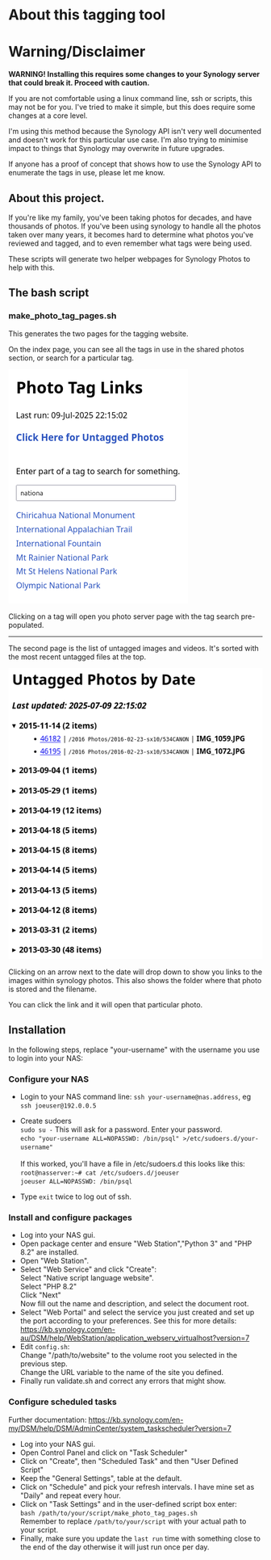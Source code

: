 # About this tagging tool

# Warning/Disclaimer

**WARNING! Installing this requires some changes to your Synology server that could break it. Proceed with caution.**

If you are not comfortable using a linux command line, ssh or scripts, this may not be for you. I've tried to make it simple, but this does require some changes at a core level.

I'm using this method because the Synology API isn't very well documented and doesn't work for this particular use case. I'm also trying to minimise impact to things that Synology may overwrite in future upgrades.

If anyone has a proof of concept that shows how to use the Synology API to enumerate the tags in use, please let me know.

## About this project.

If you're like my family, you've been taking photos for decades, and have thousands of photos. If you've been using synology to handle all the photos taken over many years, it becomes hard to determine what photos you've reviewed and tagged, and to even remember what tags were being used.

These scripts will generate two helper webpages for Synology Photos to help with this.

## The bash script
### make_photo_tag_pages.sh
This generates the two pages for the tagging website.

On the index page, you can see all the tags in use in the shared photos section, or search for a particular tag.

![image](https://raw.githubusercontent.com/cormacj/synology-photo-tagging-assistant/refs/heads/main/Photo%20Tag%20Links.png)

Clicking on a tag will open you photo server page with the tag search pre-populated.

----
The second page is the list of untagged images and videos. It's sorted with the most recent untagged files at the top.

![image](https://raw.githubusercontent.com/cormacj/synology-photo-tagging-assistant/refs/heads/main/Untagged%20Photos%20by%20Date.png)

Clicking on an arrow next to the date will drop down to show you links to the images within synology photos. This also shows the folder where that photo is stored and the filename.

You can click the link and it will open that particular photo.


## Installation

In the following steps, replace "your-username" with the username you use to login into your NAS:

### Configure your NAS
* Login to your NAS command line: `ssh your-username@nas.address`, eg `ssh joeuser@192.0.0.5`

* Create sudoers<br> `sudo su -` This will ask for a password. Enter your password. <br>`echo "your-username ALL=NOPASSWD: /bin/psql" >/etc/sudoers.d/your-username"`<br><br>If this worked, you'll have a file in /etc/sudoers.d this looks like this:<br>`root@nasserver:~# cat /etc/sudoers.d/joeuser`<br>`joeuser ALL=NOPASSWD: /bin/psql`
* Type `exit` twice to log out of ssh.

### Install and configure packages
* Log into your NAS gui.
* Open package center and ensure "Web Station","Python 3" and "PHP 8.2" are installed.
* Open "Web Station".
* Select "Web Service" and click "Create":<br>Select "Native script language website".<br>Select "PHP 8.2"<br>Click "Next"<br>Now fill out the name and description, and select the document root.
* Select "Web Portal" and select the service you just created and set up the port according to your preferences. See this for more details: https://kb.synology.com/en-au/DSM/help/WebStation/application_webserv_virtualhost?version=7
* Edit `config.sh`:<br>Change "/path/to/website" to the volume root you selected in the previous step.<br>Change the URL variable to the name of the site you defined.
* Finally run validate.sh and correct any errors that might show.

### Configure scheduled tasks

Further documentation: https://kb.synology.com/en-my/DSM/help/DSM/AdminCenter/system_taskscheduler?version=7

* Log into your NAS gui.
* Open Control Panel and click on "Task Scheduler"
* Click on "Create", then "Scheduled Task" and then "User Defined Script"
* Keep the "General Settings", table at the default.
* Click on "Schedule" and pick your refresh intervals. I have mine set as "Daily" and repeat every hour.
* Click on "Task Settings" and in the user-defined script box enter:<br>`bash /path/to/your/script/make_photo_tag_pages.sh`<br> Remember to replace `/path/to/your/script` with your actual path to your script.
* Finally, make sure you update the `last run` time with something close to the end of the day otherwise it will just run once per day.
